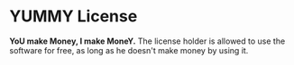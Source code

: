 # YUMMY License

**YoU make Money, I make MoneY.** The license holder is allowed to use the software for free, as long as he doesn't make money by using it.

